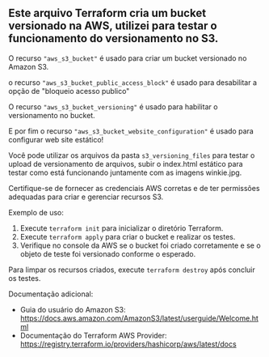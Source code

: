 ## Este arquivo Terraform cria um bucket versionado na AWS, utilizei para testar o funcionamento do versionamento no S3.

O recurso `"aws_s3_bucket"` é usado para criar um bucket versionado no Amazon S3.

o recurso `"aws_s3_bucket_public_access_block"` é usado para desabilitar a opção de "bloqueio acesso publico"

O recurso `"aws_s3_bucket_versioning"` é usado para habilitar o versionamento no bucket.

E por fim o recurso `"aws_s3_bucket_website_configuration"` é usado para configurar web site estático! 

Você pode utilizar os arquivos da pasta `s3_versioning_files` para testar o upload de versionamento de arquivos, subir o index.html estático para testar como está funcionando juntamente com as imagens winkie.jpg.

Certifique-se de fornecer as credenciais AWS corretas e de ter permissões adequadas para criar e gerenciar recursos S3.

Exemplo de uso:
1. Execute `terraform init` para inicializar o diretório Terraform.
2. Execute `terraform apply` para criar o bucket e realizar os testes.
3. Verifique no console da AWS se o bucket foi criado corretamente e se o objeto de teste foi versionado conforme o esperado.

Para limpar os recursos criados, execute `terraform destroy` após concluir os testes.

Documentação adicional:
- Guia do usuário do Amazon S3: https://docs.aws.amazon.com/AmazonS3/latest/userguide/Welcome.html
- Documentação do Terraform AWS Provider: https://registry.terraform.io/providers/hashicorp/aws/latest/docs
